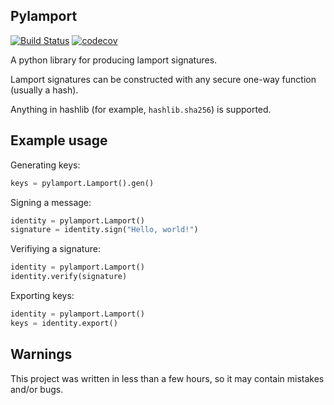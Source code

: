 ## Pylamport
[![Build
Status](https://travis-ci.com/InnovativeInventor/pylamport.svg?branch=master)](https://travis-ci.com/InnovativeInventor/pylamport) [![codecov](https://codecov.io/gh/InnovativeInventor/pylamport/branch/master/graph/badge.svg)](https://codecov.io/gh/InnovativeInventor/pylamport)

A python library for producing lamport signatures.

Lamport signatures can be constructed with any secure one-way function (usually
a hash).

Anything in hashlib (for example, `hashlib.sha256`) is supported.

## Example usage
Generating keys:
```python
keys = pylamport.Lamport().gen()
```

Signing a message:
```python
identity = pylamport.Lamport()
signature = identity.sign("Hello, world!")
```

Verifiying a signature:
```python
identity = pylamport.Lamport()
identity.verify(signature)
```

Exporting keys:
```python
identity = pylamport.Lamport()
keys = identity.export()
```

## Warnings
This project was written in less than a few hours, so it may contain mistakes
and/or bugs.
